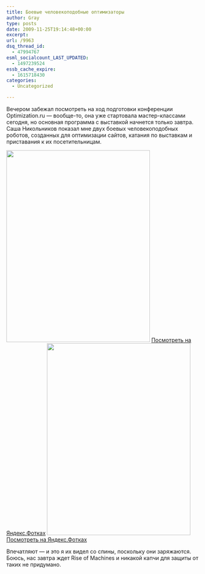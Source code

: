 ```yaml
---
title: Боевые человекоподобные оптимизаторы
author: Gray
type: posts
date: 2009-11-25T19:14:48+00:00
excerpt:
url: /9963
dsq_thread_id:
  - 47994767
esml_socialcount_LAST_UPDATED:
  - 1497239524
essb_cache_expire:
  - 1615718430
categories:
  - Uncategorized

---
```








Вечером забежал посмотреть на ход подготовки конференции Optimization.ru &#8212; вообще-то, она уже стартовала мастер-классами сегодня, но основная программа с выставкой начнется только завтра. Саша Никольников показал мне двух боевых человекоподобных роботов, созданных для оптимизации сайтов, катания по выставкам и приставания к их посетительницам.

[<img src="https://i2.wp.com/img-fotki.yandex.ru/get/4005/gray7400.78/0_39ce2_6293de56_L.jpg?resize=375%2C500" width="375" height="500" title="" alt="" border="0" data-recalc-dims="1" />][1] [Посмотреть на Яндекс.Фотках][1][][1] [<img src="https://i0.wp.com/img-fotki.yandex.ru/get/4001/gray7400.78/0_39ce3_e0fa91ea_L.jpg?resize=375%2C500" width="375" height="500" title="" alt="" border="0" data-recalc-dims="1" />][2]  
[Посмотреть на Яндекс.Фотках][2]

Впечатляют &#8212; и это я их видел со спины, поскольку они заряжаются. Боюсь, нас завтра ждет Rise of Machines и никакой капчи для защиты от таких не придумано.

 [1]: http://fotki.yandex.ru/users/gray7400/view/236770/
 [2]: http://fotki.yandex.ru/users/gray7400/view/236771/